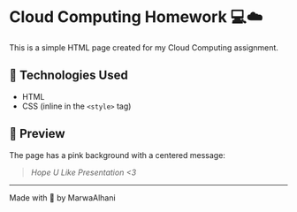 # Cloud Computing Homework 💻☁️

This is a simple HTML page created for my Cloud Computing assignment.

## 🔧 Technologies Used
- HTML
- CSS (inline in the `<style>` tag)

## 💖 Preview
The page has a pink background with a centered message:
> *Hope U Like Presentation <3*

---

Made with 🌸 by MarwaAlhani
